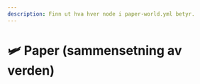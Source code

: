 ```yaml
---
description: Finn ut hva hver node i paper-world.yml betyr.
---
```


# 🛩️ Paper (sammensetning av verden)
